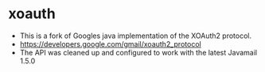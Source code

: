xoauth
======

- This is a fork of Googles java implementation of the XOAuth2 protocol.
- https://developers.google.com/gmail/xoauth2_protocol
- The API was cleaned up and configured to work with the latest Javamail 1.5.0
